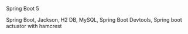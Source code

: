 Spring Boot 5

Spring Boot, Jackson, H2 DB, MySQL, Spring Boot Devtools, Spring boot actuator with hamcrest
